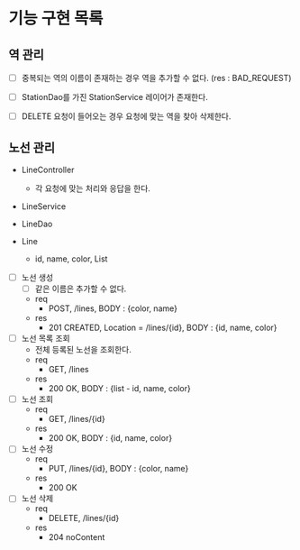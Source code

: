 # 기능 구현 목록

## 역 관리
- [ ] 중복되는 역의 이름이 존재하는 경우 역을 추가할 수 없다. (res : BAD_REQUEST)
- [ ] StationDao를 가진 StationService 레이어가 존재한다.
- [ ] DELETE 요청이 들어오는 경우 요청에 맞는 역을 찾아 삭제한다.


## 노선 관리
- LineController
    - 각 요청에 맞는 처리와 응답을 한다.
- LineService

- LineDao

- Line
    - id, name, color, List<Station>

- [ ] 노선 생성
    - [ ] 같은 이름은 추가할 수 없다.
    - req
        - POST, /lines, BODY : {color, name}
    - res
        - 201 CREATED, Location = /lines/{id}, BODY : {id, name, color}
- [ ] 노선 목록 조회
    - 전체 등록된 노선을 조회한다.
    - req
        - GET, /lines
    - res
        - 200 OK, BODY : {list - id, name, color}
- [ ] 노선 조회
    - req
        - GET, /lines/{id}
    - res
        - 200 OK, BODY : {id, name, color}
- [ ] 노선 수정
    - req
        - PUT, /lines/{id}, BODY : {color, name}
    - res
        - 200 OK
- [ ] 노선 삭제
    - req
        - DELETE, /lines/{id}
    - res
        - 204 noContent